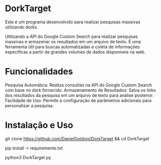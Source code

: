 # DorkTarget
 Este é um programa desenvolvido para realizar pesquisas massivas utilizando dorks.
 
 Utilizando a API do Google Custom Search para realizar pesquisas massivas e armazenar os resultados em um arquivo de texto. É uma ferramenta útil para buscas 
 automatizadas e coleta de informações específicas a partir de grandes volumes de dados disponíveis na web.

# Funcionalidades
 Pesquisa Automática: Realiza consultas na API do Google Custom Search com base no dork fornecido.
 Armazenamento de Resultados: Salva os links dos resultados da pesquisa em um arquivo de texto para análise posterior.
 Facilidade de Uso: Permite a configuração de parâmetros adicionais para personalizar a pesquisa.

 # Instalação e Uso
 git clone https://github.com/DanielGoldoni/DorkTarget &&
 cd DorkTarget
 
 pip install -r requirements.txt
 
 python3 DorkTarget.py
 
